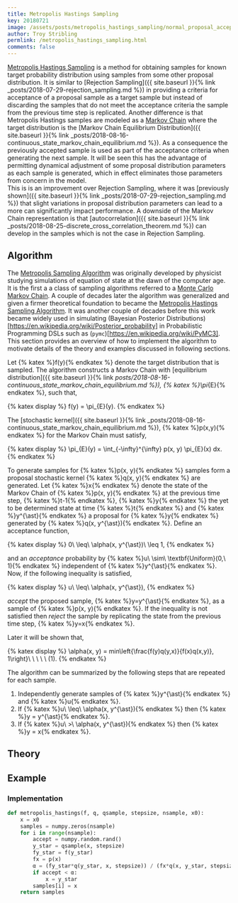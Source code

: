 ```yaml
---
title: Metropolis Hastings Sampling
key: 20180721
image: /assets/posts/metropolis_hastings_sampling/normal_proposal_acceptance_fit.png
author: Troy Stribling
permlink: /metropolis_hastings_sampling.html
comments: false
---
```


[Metropolis Hastings Sampling](https://en.wikipedia.org/wiki/Metropolis–Hastings_algorithm) is a method for obtaining samples for known target
probability distribution using samples from some other proposal distribution. It is similar to
[Rejection Sampling]({{ site.baseurl }}{% link _posts/2018-07-29-rejection_sampling.md %}) in providing a
criteria for acceptance of a proposal sample as a target sample but instead of discarding the
samples that do not meet the acceptance criteria the sample
from the previous time step is replicated. Another difference is that Metropolis Hastings samples are modeled as a [Markov Chain](https://en.wikipedia.org/wiki/Markov_chain) where the target distribution
is the [Markov Chain Equilibrium Distribution]({{ site.baseurl }}{% link _posts/2018-08-16-continuous_state_markov_chain_equilibrium.md %}). As a consequence
the previously accepted sample is used as part of the acceptance criteria when generating the next sample.
It will be seen this has the advantage of permitting dynamical adjustment of some proposal distribution
parameters as each sample is generated, which in effect eliminates those parameters from concern in the model.  
This is is an improvement over Rejection Sampling, where it was
[previously shown]({{ site.baseurl }}{% link _posts/2018-07-29-rejection_sampling.md %}) that
slight variations in proposal distribution parameters can lead to a more can significantly impact performance. A downside of the Markov Chain representation is that
[autocorrelation]({{ site.baseurl }}{% link _posts/2018-08-25-discrete_cross_correlation_theorem.md %}) can develop in the samples which is not the case in Rejection Sampling.

<!--more-->

## Algorithm

The [Metropolis Sampling Algorithm](https://www.google.com/search?hl=en&source=hp&ei=O-CGW-qAIMWosgXf9ofQDA&q=Equation+of+state+calculations+by+fast+computing+machines&oq=Equation+of+state+calculations+by+fast+computing+machines&gs_l=psy-ab.3..35i39k1j0i22i30k1l2.1983.1983.0.2488.3.2.0.0.0.0.91.91.1.2.0....0...1.2.64.psy-ab..1.2.180.6...89.Y99UmLWMZD0) was
originally developed by physicist studying simulations of equation of state at the dawn of the computer age.
It is the first a a class of sampling algorithms referred to a [Monte Carlo Markov Chain](https://en.wikipedia.org/wiki/Markov_chain_Monte_Carlo).
A couple of decades later the algorithm was generalized and given a firmer theoretical foundation to became the [Metropolis Hastings Sampling Algorithm](https://www.google.com/search?client=safari&rls=en&ei=Xt-GW5GyLOWwtgX38az4Dg&q=Monte+Carlo+Sampling+Methods+Using+Markov+Chains&oq=Monte+Carlo+Sampling+Methods+Using+Markov+Chains&gs_l=psy-ab.3..0j0i22i30k1l2.79402.79402.0.79877.1.1.0.0.0.0.95.95.1.1.0....0...1.2.64.psy-ab..0.1.95....0.99vsUPrnsUQ).
It was another couple of decades before this work became widely used in simulating (Bayesian Posterior Distributions)[https://en.wikipedia.org/wiki/Posterior_probability]
in Probabilistic Programming DSLs such as (`pymc`)[https://en.wikipedia.org/wiki/PyMC3]. This section provides an overview of how to implement the algorithm to motivate
details of the theory and examples discussed in following sections.

Let {% katex %}f(y){% endkatex %} denote the target distribution that is sampled. The algorithm constructs a Markov Chain with
[equilibrium distribution]({{ site.baseurl }}{% link _posts/2018-08-16-continuous_state_markov_chain_equilibrium.md %}),
{% katex %}\pi_{E}{% endkatex %}, such that,

{% katex display %}
f(y) = \pi_{E}(y).
{% endkatex %}

The [stochastic kernel]({{ site.baseurl }}{% link _posts/2018-08-16-continuous_state_markov_chain_equilibrium.md %}),
{% katex %}p(x,y){% endkatex %} for the Markov Chain must satisfy,

{% katex display %}
\pi_{E}(y) = \int_{-\infty}^{\infty} p(x, y) \pi_{E}(x) dx.
{% endkatex %}

To generate samples for {% katex %}p(x, y){% endkatex %} samples form a proposal stochastic kernel {% katex %}q(x, y){% endkatex %} are generated.
Let {% katex %}x{% endkatex %} denote the state of the Markov Chain of {% katex %}p(x, y){% endkatex %} at the previous time step,
{% katex %}t-1{% endkatex %}, {% katex %}y{% endkatex %} the yet to be determined state at time {% katex %}t{% endkatex %} and
{% katex %}y^{\ast}{% endkatex %} a proposal for {% katex %}y{% endkatex %} generated by {% katex %}q(x, y^{\ast}){% endkatex %}. Define an
acceptance function,

{% katex display %}
0\ \leq\ \alpha(x, y^{\ast})\ \leq 1,
{% endkatex %}

and an *acceptance* probability by {% katex %}u\ \sim\ \textbf{Uniform}(0,\ 1){% endkatex %} independent of {% katex %}y^{\ast}{% endkatex %}.
Now, if the following inequality is satisfied,

{% katex display %}
u\ \leq\ \alpha(x, y^{\ast}),
{% endkatex %}

*accept* the proposed sample, {% katex %}y=y^{\ast}{% endkatex %}, as a sample of {% katex %}p(x, y){% endkatex %}. If the inequality
is not satisfied then *reject* the sample by replicating the state from the previous time step, {% katex %}y=x{% endkatex %}.

Later it will be shown that,

{% katex display %}
\alpha(x, y) = min\left\{\frac{f(y)q(y,x)}{f(x)q(x,y)}, 1\right\}\ \ \ \ \ (1).
{% endkatex %}

The algorithm can be summarized by the following steps that are repeated for each sample.

1. Independently generate samples of {% katex %}y^{\ast}{% endkatex %} and {% katex %}u{% endkatex %}.
2. If {% katex %}u\ \leq\ \alpha(x, y^{\ast}){% endkatex %} then {% katex %}y = y^{\ast}{% endkatex %}.
3. If {% katex %}u\ >\ \alpha(x, y^{\ast}){% endkatex %} then {% katex %}y = x{% endkatex %}.

## Theory

## Example

### Implementation

```python
def metropolis_hastings(f, q, qsample, stepsize, nsample, x0):
    x = x0
    samples = numpy.zeros(nsample)
    for i in range(nsample):
        accept = numpy.random.rand()
        y_star = qsample(x, stepsize)
        fy_star = f(y_star)
        fx = p(x)
        α = (fy_star*q(y_star, x, stepsize)) / (fx*q(x, y_star, stepsize))
        if accept < α:
            x = y_star
        samples[i] = x
    return samples
```
